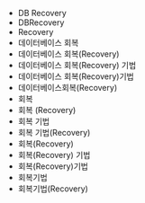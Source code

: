 ﻿- DB Recovery
- DBRecovery
- Recovery
- 데이터베이스 회복
- 데이터베이스 회복(Recovery)
- 데이터베이스 회복(Recovery) 기법
- 데이터베이스 회복(Recovery)기법
- 데이터베이스회복(Recovery)
- 회복
- 회복 (Recovery)
- 회복 기법
- 회복 기법(Recovery)
- 회복(Recovery)
- 회복(Recovery) 기법
- 회복(Recovery)기법
- 회복기법
- 회복기법(Recovery)
